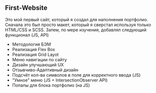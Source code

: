 ## First-Website
Это мой первый сайт, который я создал для наполнения портфолио.
Сначала это был просто макет, который я сверстал используя только HTML/CSS и SCSS.
Затем, по мере изучения, добавлял следующий функционал (JS, API)

  + Методология БЭМ
  + Реализация Flex Box
  + Реализация Grid Layot
  + Меню навигации по сайту
  + Дизайн улучшающий UX
  + Отзывчиво-Адаптивный дизайн
  + Подсчёт кол-ва символов в поле для корректного ввода (JS)
  + "Умное" меню (JS + IntersectionObserver API)
  + Попапы для блока портфолио (на JS)

  
